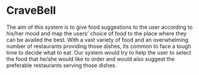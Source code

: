 # CraveBell
The aim of this system is to give food suggestions to the user according to his/her mood and map the users’ choice of food to the place where they can be availed the best. With a vast variety of food and an overwhelming number of restaurants providing those dishes, its common to face a tough time to decide what to eat. Our system would try to help the user to select the food that he/she would like to order and would also suggest the preferable restaurants serving those dishes.
